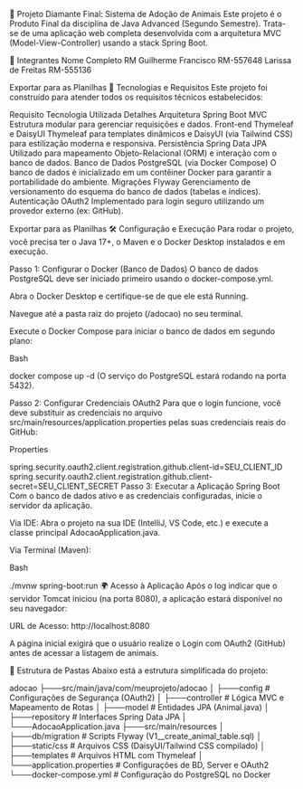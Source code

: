🐾 Projeto Diamante Final: Sistema de Adoção de Animais
Este projeto é o Produto Final da disciplina de Java Advanced (Segundo Semestre). Trata-se de uma aplicação web completa desenvolvida com a arquitetura MVC (Model-View-Controller) usando a stack Spring Boot.

👥 Integrantes
Nome Completo	RM
Guilherme Francisco	RM-557648
Larissa de Freitas	RM-555136

Exportar para as Planilhas
🚀 Tecnologias e Requisitos
Este projeto foi construído para atender todos os requisitos técnicos estabelecidos:

Requisito	Tecnologia Utilizada	Detalhes
Arquitetura	Spring Boot MVC	Estrutura modular para gerenciar requisições e dados.
Front-end	Thymeleaf e DaisyUI	Thymeleaf para templates dinâmicos e DaisyUI (via Tailwind CSS) para estilização moderna e responsiva.
Persistência	Spring Data JPA	Utilizado para mapeamento Objeto-Relacional (ORM) e interação com o banco de dados.
Banco de Dados	PostgreSQL (via Docker Compose)	O banco de dados é inicializado em um contêiner Docker para garantir a portabilidade do ambiente.
Migrações	Flyway	Gerenciamento de versionamento do esquema do banco de dados (tabelas e índices).
Autenticação	OAuth2	Implementado para login seguro utilizando um provedor externo (ex: GitHub).

Exportar para as Planilhas
🛠️ Configuração e Execução
Para rodar o projeto, você precisa ter o Java 17+, o Maven e o Docker Desktop instalados e em execução.

Passo 1: Configurar o Docker (Banco de Dados)
O banco de dados PostgreSQL deve ser iniciado primeiro usando o docker-compose.yml.

Abra o Docker Desktop e certifique-se de que ele está Running.

Navegue até a pasta raiz do projeto (/adocao) no seu terminal.

Execute o Docker Compose para iniciar o banco de dados em segundo plano:

Bash

docker compose up -d
(O serviço do PostgreSQL estará rodando na porta 5432).

Passo 2: Configurar Credenciais OAuth2
Para que o login funcione, você deve substituir as credenciais no arquivo src/main/resources/application.properties pelas suas credenciais reais do GitHub:

Properties

spring.security.oauth2.client.registration.github.client-id=SEU_CLIENT_ID
spring.security.oauth2.client.registration.github.client-secret=SEU_CLIENT_SECRET
Passo 3: Executar a Aplicação Spring Boot
Com o banco de dados ativo e as credenciais configuradas, inicie o servidor da aplicação.

Via IDE: Abra o projeto na sua IDE (IntelliJ, VS Code, etc.) e execute a classe principal AdocaoApplication.java.

Via Terminal (Maven):

Bash

./mvnw spring-boot:run
🌍 Acesso à Aplicação
Após o log indicar que o servidor Tomcat iniciou (na porta 8080), a aplicação estará disponível no seu navegador:

URL de Acesso: http://localhost:8080

A página inicial exigirá que o usuário realize o Login com OAuth2 (GitHub) antes de acessar a listagem de animais.

📂 Estrutura de Pastas
Abaixo está a estrutura simplificada do projeto:

adocao
├───src/main/java/com/meuprojeto/adocao
│   ├───config        # Configurações de Segurança (OAuth2)
│   ├───controller    # Lógica MVC e Mapeamento de Rotas
│   ├───model         # Entidades JPA (Animal.java)
│   ├───repository    # Interfaces Spring Data JPA
│   └───AdocaoApplication.java
├───src/main/resources
│   ├───db/migration  # Scripts Flyway (V1__create_animal_table.sql)
│   ├───static/css    # Arquivos CSS (DaisyUI/Tailwind CSS compilado)
│   ├───templates     # Arquivos HTML com Thymeleaf
│   └───application.properties # Configurações de BD, Server e OAuth2
└───docker-compose.yml # Configuração do PostgreSQL no Docker
